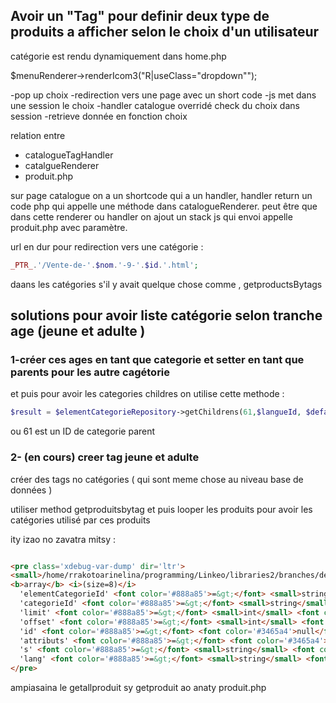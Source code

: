 
## Avoir un "Tag" pour definir deux type de produits a afficher selon le choix d'un utilisateur


catégorie est rendu dynamiquement dans home.php

$menuRenderer->renderIcom3("R|useClass=\"dropdown\"");

-pop up choix 
-redirection vers une page avec un short code 
-js met dans une session le choix 
-handler catalogue overridé check du choix dans session 
-retrieve donnée en fonction choix 

relation entre 
* catalogueTagHandler
* catalgueRenderer 
* produit.php

sur page catalogue on a un shortcode qui a un handler,
handler return un code php qui appelle une méthode dans catalogueRenderer.
peut être que dans cette renderer ou handler on ajout un stack js qui envoi appelle produit.php avec paramètre.

url en dur pour redirection vers une catégorie  : 

```php
_PTR_.'/Vente-de-'.$nom.'-9-'.$id.'.html';
```

daans les catégories s'il y avait quelque chose comme , getproductsBytags 

## solutions pour avoir liste catégorie selon tranche age (jeune et adulte )

### 1-créer ces ages en tant que categorie et setter en tant que parents pour les autre cagétorie 

et puis pour avoir les categories childres on utilise cette methode  : 

```php
$result = $elementCategorieRepository->getChildrens(61,$langueId, $defaultLangueId);
```
ou 61 est un ID de categorie parent 

### 2- (en cours) creer tag jeune et adulte 

créer des tags no catégories ( qui sont meme chose au niveau base de données ) 

utiliser method getproduitsbytag et puis looper les produits pour avoir les catégories utilisé par ces produits 


ity izao no zavatra mitsy  : 

```html

<pre class='xdebug-var-dump' dir='ltr'>
<small>/home/rrakotoarinelina/programming/Linkeo/libraries2/branches/dev4769/#librairies/extension/ideo3/public/catalogues/api/produit.php:72:</small>
<b>array</b> <i>(size=8)</i>
  'elementCategorieId' <font color='#888a85'>=&gt;</font> <small>string</small> <font color='#cc0000'>'0'</font> <i>(length=1)</i>
  'categorieId' <font color='#888a85'>=&gt;</font> <small>string</small> <font color='#cc0000'>'0'</font> <i>(length=1)</i>
  'limit' <font color='#888a85'>=&gt;</font> <small>int</small> <font color='#4e9a06'>12</font>
  'offset' <font color='#888a85'>=&gt;</font> <small>int</small> <font color='#4e9a06'>0</font>
  'id' <font color='#888a85'>=&gt;</font> <font color='#3465a4'>null</font>
  'attributs' <font color='#888a85'>=&gt;</font> <font color='#3465a4'>null</font>
  's' <font color='#888a85'>=&gt;</font> <small>string</small> <font color='#cc0000'>''</font> <i>(length=0)</i>
  'lang' <font color='#888a85'>=&gt;</font> <small>string</small> <font color='#cc0000'>'fr-fr'</font> <i>(length=5)</i>
</pre>

```


ampiasaina le getallproduit sy getproduit ao anaty produit.php